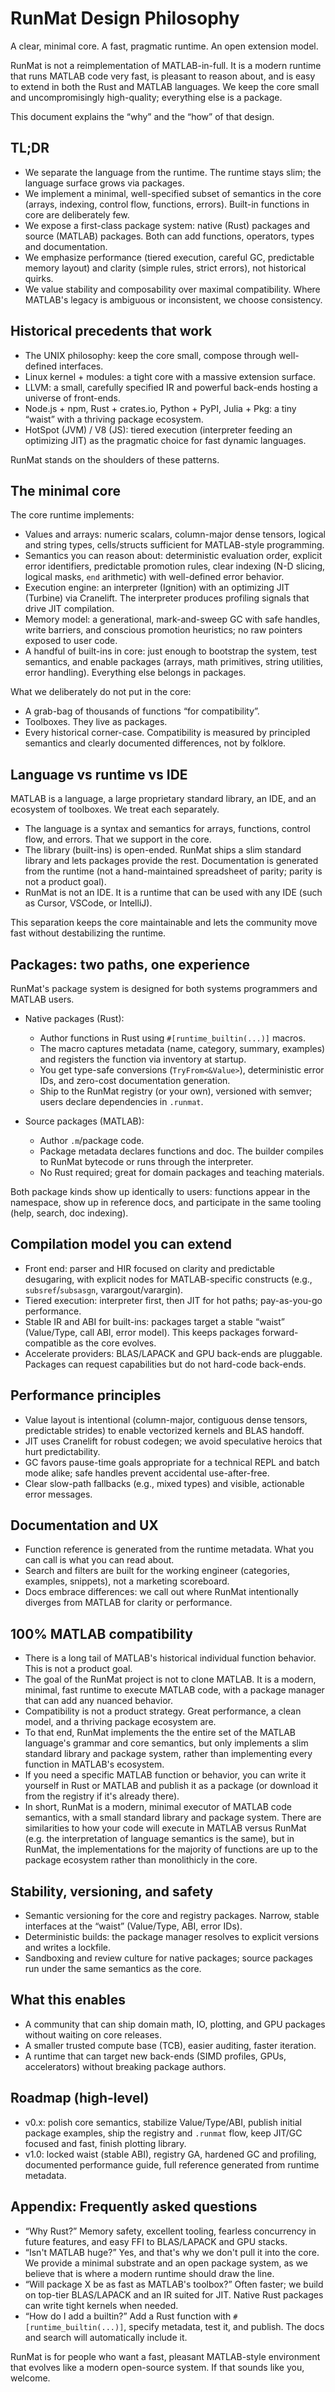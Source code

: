 # RunMat Design Philosophy

A clear, minimal core. A fast, pragmatic runtime. An open extension model.

RunMat is not a reimplementation of MATLAB-in-full. It is a modern runtime that runs MATLAB code very fast, is pleasant to reason about, and is easy to extend in both the Rust and MATLAB languages. We keep the core small and uncompromisingly high-quality; everything else is a package.

This document explains the “why” and the “how” of that design.

## TL;DR

- We separate the language from the runtime. The runtime stays slim; the language surface grows via packages.
- We implement a minimal, well-specified subset of semantics in the core (arrays, indexing, control flow, functions, errors). Built-in functions in core are deliberately few.
- We expose a first-class package system: native (Rust) packages and source (MATLAB) packages. Both can add functions, operators, types and documentation.
- We emphasize performance (tiered execution, careful GC, predictable memory layout) and clarity (simple rules, strict errors), not historical quirks.
- We value stability and composability over maximal compatibility. Where MATLAB's legacy is ambiguous or inconsistent, we choose consistency.

## Historical precedents that work

- The UNIX philosophy: keep the core small, compose through well-defined interfaces.
- Linux kernel + modules: a tight core with a massive extension surface.
- LLVM: a small, carefully specified IR and powerful back-ends hosting a universe of front-ends.
- Node.js + npm, Rust + crates.io, Python + PyPI, Julia + Pkg: a tiny “waist” with a thriving package ecosystem.
- HotSpot (JVM) / V8 (JS): tiered execution (interpreter feeding an optimizing JIT) as the pragmatic choice for fast dynamic languages.

RunMat stands on the shoulders of these patterns.

## The minimal core

The core runtime implements:

- Values and arrays: numeric scalars, column-major dense tensors, logical and string types, cells/structs sufficient for MATLAB-style programming.
- Semantics you can reason about: deterministic evaluation order, explicit error identifiers, predictable promotion rules, clear indexing (N-D slicing, logical masks, `end` arithmetic) with well-defined error behavior.
- Execution engine: an interpreter (Ignition) with an optimizing JIT (Turbine) via Cranelift. The interpreter produces profiling signals that drive JIT compilation.
- Memory model: a generational, mark-and-sweep GC with safe handles, write barriers, and conscious promotion heuristics; no raw pointers exposed to user code.
- A handful of built-ins in core: just enough to bootstrap the system, test semantics, and enable packages (arrays, math primitives, string utilities, error handling). Everything else belongs in packages.

What we deliberately do not put in the core:

- A grab-bag of thousands of functions “for compatibility”.
- Toolboxes. They live as packages.
- Every historical corner-case. Compatibility is measured by principled semantics and clearly documented differences, not by folklore.

## Language vs runtime vs IDE

MATLAB is a language, a large proprietary standard library, an IDE, and an ecosystem of toolboxes. We treat each separately.

- The language is a syntax and semantics for arrays, functions, control flow, and errors. That we support in the core.
- The library (built-ins) is open-ended. RunMat ships a slim standard library and lets packages provide the rest. Documentation is generated from the runtime (not a hand-maintained spreadsheet of parity; parity is not a product goal).
- RunMat is not an IDE. It is a runtime that can be used with any IDE (such as Cursor, VSCode, or IntelliJ).

This separation keeps the core maintainable and lets the community move fast without destabilizing the runtime.

## Packages: two paths, one experience

RunMat's package system is designed for both systems programmers and MATLAB users.

- Native packages (Rust):
  - Author functions in Rust using `#[runtime_builtin(...)]` macros.
  - The macro captures metadata (name, category, summary, examples) and registers the function via inventory at startup.
  - You get type-safe conversions (`TryFrom<&Value>`), deterministic error IDs, and zero-cost documentation generation.
  - Ship to the RunMat registry (or your own), versioned with semver; users declare dependencies in `.runmat`.

- Source packages (MATLAB):
  - Author `.m`/package code.
  - Package metadata declares functions and doc. The builder compiles to RunMat bytecode or runs through the interpreter.
  - No Rust required; great for domain packages and teaching materials.

Both package kinds show up identically to users: functions appear in the namespace, show up in reference docs, and participate in the same tooling (help, search, doc indexing).

## Compilation model you can extend

- Front end: parser and HIR focused on clarity and predictable desugaring, with explicit nodes for MATLAB-specific constructs (e.g., `subsref`/`subsasgn`, varargout/varargin).
- Tiered execution: interpreter first, then JIT for hot paths; pay-as-you-go performance.
- Stable IR and ABI for built-ins: packages target a stable “waist” (Value/Type, call ABI, error model). This keeps packages forward-compatible as the core evolves.
- Accelerate providers: BLAS/LAPACK and GPU back-ends are pluggable. Packages can request capabilities but do not hard-code back-ends.

## Performance principles

- Value layout is intentional (column-major, contiguous dense tensors, predictable strides) to enable vectorized kernels and BLAS handoff.
- JIT uses Cranelift for robust codegen; we avoid speculative heroics that hurt predictability.
- GC favors pause-time goals appropriate for a technical REPL and batch mode alike; safe handles prevent accidental use-after-free.
- Clear slow-path fallbacks (e.g., mixed types) and visible, actionable error messages.

## Documentation and UX

- Function reference is generated from the runtime metadata. What you can call is what you can read about.
- Search and filters are built for the working engineer (categories, examples, snippets), not a marketing scoreboard.
- Docs embrace differences: we call out where RunMat intentionally diverges from MATLAB for clarity or performance.

## 100% MATLAB compatibility

- There is a long tail of MATLAB's historical individual function behavior. This is not a product goal.
- The goal of the RunMat project is not to clone MATLAB. It is a modern, minimal, fast runtime to execute MATLAB code, with a package manager that can add any nuanced behavior.
- Compatibility is not a product strategy. Great performance, a clean model, and a thriving package ecosystem are.
- To that end, RunMat implements the the entire set of the MATLAB language's grammar and core semantics, but only implements a slim standard library and package system, rather than implementing every function in MATLAB's ecosystem.
- If you need a specific MATLAB function or behavior, you can write it yourself in Rust or MATLAB and publish it as a package (or download it from the registry if it's already there).
- In short, RunMat is a modern, minimal executor of MATLAB code semantics, with a small standard library and package system. There are similarities to how your code will execute in MATLAB versus RunMat (e.g. the interpretation of language semantics is the same), but in RunMat, the implementations for the majority of functions are up to the package ecosystem rather than monolithicly in the core.

## Stability, versioning, and safety

- Semantic versioning for the core and registry packages. Narrow, stable interfaces at the “waist” (Value/Type, ABI, error IDs).
- Deterministic builds: the package manager resolves to explicit versions and writes a lockfile.
- Sandboxing and review culture for native packages; source packages run under the same semantics as the core.

## What this enables

- A community that can ship domain math, IO, plotting, and GPU packages without waiting on core releases.
- A smaller trusted compute base (TCB), easier auditing, faster iteration.
- A runtime that can target new back-ends (SIMD profiles, GPUs, accelerators) without breaking package authors.

## Roadmap (high-level)

- v0.x: polish core semantics, stabilize Value/Type/ABI, publish initial package examples, ship the registry and `.runmat` flow, keep JIT/GC focused and fast, finish plotting library. 
- v1.0: locked waist (stable ABI), registry GA, hardened GC and profiling, documented performance guide, full reference generated from runtime metadata.

## Appendix: Frequently asked questions

- “Why Rust?” Memory safety, excellent tooling, fearless concurrency in future features, and easy FFI to BLAS/LAPACK and GPU stacks.
- “Isn't MATLAB huge?” Yes, and that's why we don't pull it into the core. We provide a minimal substrate and an open package system, as we believe that is where a modern runtime should draw the line.
- “Will package X be as fast as MATLAB's toolbox?” Often faster; we build on top-tier BLAS/LAPACK and an IR suited for JIT. Native Rust packages can write tight kernels when needed.
- “How do I add a builtin?” Add a Rust function with `#[runtime_builtin(...)]`, specify metadata, test it, and publish. The docs and search will automatically include it.

RunMat is for people who want a fast, pleasant MATLAB-style environment that evolves like a modern open-source system. If that sounds like you, welcome.
